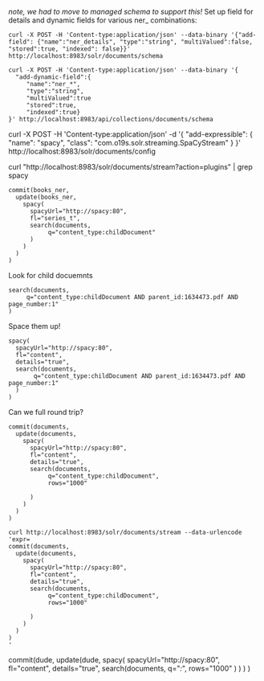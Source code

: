 

_note, we had to move to managed schema to support this!_
Set up field for details and dynamic fields for various ner_ combinations:
```
curl -X POST -H 'Content-type:application/json' --data-binary '{"add-field": {"name":"ner_details", "type":"string", "multiValued":false, "stored":true, "indexed": false}}' http://localhost:8983/solr/documents/schema
```
```
curl -X POST -H 'Content-type:application/json' --data-binary '{
  "add-dynamic-field":{
     "name":"ner_*",
     "type":"string",
     "multiValued":true
     "stored":true,
     "indexed":true}
}' http://localhost:8983/api/collections/documents/schema
```

curl -X POST -H 'Content-type:application/json'  -d '{
  "add-expressible": {
    "name": "spacy",
    "class": "com.o19s.solr.streaming.SpaCyStream"
  }
}' http://localhost:8983/solr/documents/config

curl "http://localhost:8983/solr/documents/stream?action=plugins" | grep spacy

```
commit(books_ner,
  update(books_ner,
    spacy(
      spacyUrl="http://spacy:80",
      fl="series_t",
      search(documents,
           q="content_type:childDocument"
      )
    )
  )
)
```

Look for child docuemnts

```
search(documents,
     q="content_type:childDocument AND parent_id:1634473.pdf AND page_number:1"
)
```

Space them up!

```
spacy(
  spacyUrl="http://spacy:80",
  fl="content",
  details="true",
  search(documents,
       q="content_type:childDocument AND parent_id:1634473.pdf AND page_number:1"
  )
)
```

Can we full round trip?

```
commit(documents,
  update(documents,
    spacy(
      spacyUrl="http://spacy:80",
      fl="content",
      details="true",
      search(documents,
           q="content_type:childDocument",
           rows="1000"

      )
    )
  )
)
```

```
curl http://localhost:8983/solr/documents/stream --data-urlencode 'expr=
commit(documents,
  update(documents,
    spacy(
      spacyUrl="http://spacy:80",
      fl="content",
      details="true",
      search(documents,
           q="content_type:childDocument",
           rows="1000"

      )
    )
  )
)
'
```

commit(dude,
  update(dude,
    spacy(
      spacyUrl="http://spacy:80",
      fl="content",
      details="true",
      search(documents,
           q="*:*",
           rows="1000"
      )
    )
  )
)
